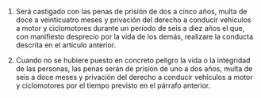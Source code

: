 1. Será castigado con las penas de prisión de dos a cinco años, multa de doce a veinticuatro meses y privación del derecho a conducir vehículos a motor y ciclomotores durante un período de seis a diez años el que, con manifiesto desprecio por la vida de los demás, realizare la conducta descrita en el artículo anterior.

2. Cuando no se hubiere puesto en concreto peligro la vida o la integridad de las personas, las penas serán de prisión de uno a dos años, multa de seis a doce meses y privación del derecho a conducir vehículos a motor y ciclomotores por el tiempo previsto en el párrafo anterior.